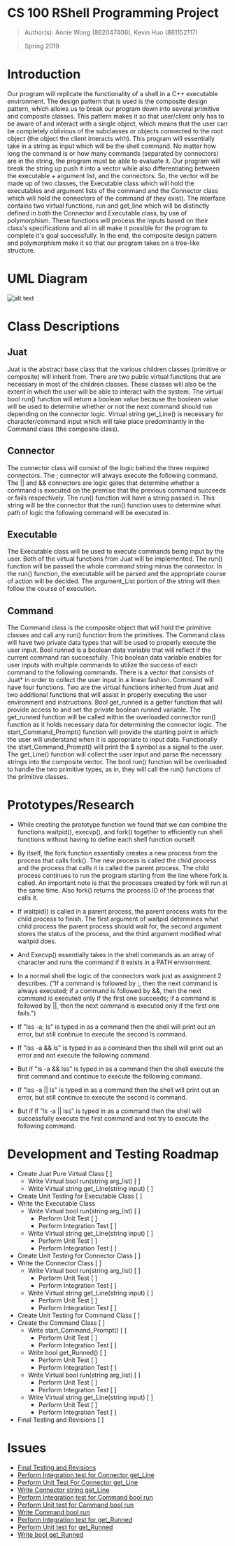 # CS 100 RShell Programming Project

> Author(s): Annie Wong (862047406), Kevin Huo (861152117)

> Spring 2019

# Introduction
Our program will replicate the functionality of a shell in a C++ executable environment. The design pattern that is used is the composite design pattern, which allows us to  break our program down into several primitive and composite classes. This pattern makes it so that user/client only has to be aware of and interact with a single object, which means that the user can be completely oblivious of the subclasses or objects connected to the root object (the object the client interacts with). This program will essentially take in a string as input which will be the shell command. No matter how long the command is or how many commands (separated by connectors) are in the string, the program must be able to evaluate it. Our program will break the string up push it into a vector while also differentiating between the executable + argument list, and the  connectors. So, the vector will be made up of two classes, the Executable class which will hold the executables and argument lists of the command and the Connector class which will hold the connectors of the command (if they exist). The interface contains two virtual functions, run and get_line which will be distinctly defined in both the Connector and Executable class, by use of polymorphism. These functions will process the inputs based on their class's specifications and all in all make it possible for the program to complete it's goal successfully. In the end, the composite design pattern and polymorphism make it so that our program takes on a tree-like structure. 

# UML Diagram
![alt text](https://github.com/cs100/spring-2019-assignment-stretchy_ice_cream/blob/master/UML.PNG)

# Class Descriptions

## Juat
Juat is the abstract base class that the various children classes (primitive or composite) will inherit from. There are two public virtual functions that are necessary in most of the children classes. These classes will also be the extent in which the user will be able to interact with the system. The virtual bool run() function will return a boolean value because the boolean value will be used to determine whether or not the next command should run depending on the connector logic. Virtual string get_Line() is necessary for character/command input which will take place predominantly in the Command class (the composite class).

## Connector
The connector class will consist of the logic behind the three required connectors. The ; connector will always execute the following command. The || and && connectors are logic gates that determine whether a command is executed on the premise that the previous command succeeds or fails respectively. The run() function will have a string passed in. This string will be the connector that the run() function uses to determine what path of logic the following command will be executed in.

## Executable
The Executable class will be used to execute commands being input by the user. Both of the virtual functions from Juat will be implemented. The run() function will be passed the whole command string minus the connector. In the run() function, the executable will be parsed and the appropriate course of action will be decided. The argument_List portion of the string will then follow the course of execution. 

## Command
The Command class is the composite object that will hold the primitive classes and call any run() function from the primitives. The Command class will have two private data types that will be used to properly execute the user input. Bool runned is a boolean data variable that will reflect if the current command ran successfully. This boolean data variable enables for user inputs with multiple commands to utilize the success of each command to the following commands. There is a vector that consists of Juat* in order to collect the user input in a linear fashion. Command will have four functions. Two are the virtual functions inherited from Juat and two additional functions that will assist in properly executing the user environment and instructions. Bool get_runned is a getter function that will provide access to and set the private boolean runned variable. The get_runned function will be called within the overloaded connector run() function as it holds necessary data for determining the connector logic. The start_Command_Prompt() function will provide the starting point in which the user will understand when it is appropriate to input data. Functionally the start_Command_Prompt() will print the $ symbol as a signal to the user. The get_Line() function will collect the user input and parse the necessary strings into the composite vector. The bool run() function will be overloaded to handle the two primitive types, as in, they will call the run() functions of the primitive classes.

# Prototypes/Research
* While creating the prototype function we found that we can combine the functions waitpid(), execvp(), and fork() together to efficiently run shell functions without having to define each shell function ourself. 

* By itself, the fork function essentially creates a new process from the process that calls fork(). The new process is called the child process and the process that calls it is called the parent process. The child process continues to run the program starting from the line where fork is called. An important note is that the processes created by fork will run at the same time. Also fork() returns the process ID of the process that calls it.

* If waitpid() is called in a parent process, the parent process waits for the child process to finish. The first argument of waitpid determines what child process the parent process should wait for, the second argument stores the status of the process, and the third argument modified what waitpid does.

* And Execvp() essentially takes in the shell commands as an array of character and runs the command if it exists in a PATH environment. 

* In a normal shell the logic of the connectors work just as assignment 2 describes. ("If a command is followed by ;, then the next command is always executed; if a command is followed by &&, then the next command is executed only if the first one succeeds; if a command is followed by ||, then the next command is executed only if the first one fails.") 

* If "lss -a; ls" is typed in as a command then the shell will print out an error, but still continue to execute the second ls command.

* If "lss -a && ls" is typed in as a command then the shell will print out an error and not execute the following command.
* But if "ls -a && lss" is typed in as a command then the shell execute the first command and continue to execute the following command.

* If "lss -a || ls" is typed in as a command then the shell will print out an error, but still continue to execute the second ls command.
* But if If "ls -a || lss" is typed in as a command then the shell will successfully execute the first command and not try to execute the following command.


# Development and Testing Roadmap

* Create Juat Pure Virtual Class [ ]
  * Write Virtual bool run(string arg_list) [ ]
  * Write Virtual string get_Line(string input) [ ]
* Create Unit Testing for Executable Class [ ]
* Write the Executable Class
   * Write Virtual bool run(string arg_list) [ ]
     * Perform Unit Test [ ]
     * Perform Integration Test [ ]
   * Write Virtual string get_Line(string input) [ ]
     * Perform Unit Test [ ]
     * Perform Integration Test [ ]
* Create Unit Testing for Connector Class [ ]
* Write the Connector Class [ ]
  * Write Virtual bool run(string arg_list) [ ]
     * Perform Unit Test [ ]
     * Perform Integration Test [ ]
   * Write Virtual string get_Line(string input) [ ]
     * Perform Unit Test [ ]
     * Perform Integration Test [ ]
* Create Unit Testing for Command Class [ ] 
* Create the Command Class [ ]
  * Write start_Command_Prompt() [ ]
     * Perform Unit Test [ ]
     * Perform Integration Test [ ]
  * Write bool get_Runned() [ ]
     * Perform Unit Test [ ]
     * Perform Integration Test [ ]
  * Write Virtual bool run(string arg_list) [ ]
     * Perform Unit Test [ ]
     * Perform Integration Test [ ]
  * Write Virtual string get_Line(string input) [ ]
     * Perform Unit Test [ ]
     * Perform Integration Test [ ]
* Final Testing and Revisions [ ]    

# Issues 
* [Final Testing and Revisions](https://github.com/cs100/spring-2019-assignment-stretchy_ice_cream/issues/31)
* [Perform Integration test for Connector get_Line](https://github.com/cs100/spring-2019-assignment-stretchy_ice_cream/issues/30)
* [Perform Unit Test For Connector get_Line](https://github.com/cs100/spring-2019-assignment-stretchy_ice_cream/issues/29)
* [Write Connector string get_Line](https://github.com/cs100/spring-2019-assignment-stretchy_ice_cream/issues/28)
* [Perform Integration test for Command bool run](https://github.com/cs100/spring-2019-assignment-stretchy_ice_cream/issues/27)
* [Perform Unit test for Command bool run](https://github.com/cs100/spring-2019-assignment-stretchy_ice_cream/issues/26)
* [Write Command bool run](https://github.com/cs100/spring-2019-assignment-stretchy_ice_cream/issues/25)
* [Perform Integration test for get_Runned](https://github.com/cs100/spring-2019-assignment-stretchy_ice_cream/issues/24)
* [Perform Unit test for get_Runned](https://github.com/cs100/spring-2019-assignment-stretchy_ice_cream/issues/23)
* [Write bool get_Runned](https://github.com/cs100/spring-2019-assignment-stretchy_ice_cream/issues/22)



